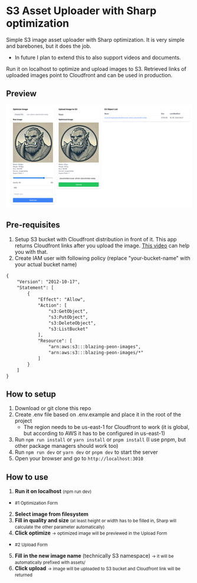 # S3 Asset Uploader with Sharp optimization

Simple S3 image asset uploader with Sharp optimization. It is very simple and barebones, but it does the job.
- In future I plan to extend this to also support videos and documents.

Run it on localhost to optimize and upload images to S3. Retrieved links of uploaded images point to Cloudfront and can be used in production.

## Preview
<img src="assets/preview.png" alt="App Preview" width="800"/>

## Pre-requisites

1) Setup S3 bucket with Cloudfront distribution in front of it. This app returns Cloudfront links after you upload the image. [This video](https://www.youtube.com/watch?v=kbI7kRWAU-w) can help you with that.
2) Create IAM user with following policy (replace "your-bucket-name" with your actual bucket name)
```
{
    "Version": "2012-10-17",
    "Statement": [
        {
            "Effect": "Allow",
            "Action": [
                "s3:GetObject",
                "s3:PutObject",
                "s3:DeleteObject",
                "s3:ListBucket"
            ],
            "Resource": [
                "arn:aws:s3:::blazing-peon-images",
                "arn:aws:s3:::blazing-peon-images/*"
            ]
        }
    ]
}
```

## How to setup
1) Download or git clone this repo
2) Create .env file based on .env.example and place it in the root of the project
    - The region needs to be us-east-1 for Cloudfront to work (it is global, but according to AWS it has to be configured in us-east-1)
3) Run `npm run install` or `yarn install` or `pnpm install` (I use pnpm, but other package managers should work too)
4) Run `npm run dev` or `yarn dev` or `pnpm dev` to start the server
5) Open your browser and go to `http://localhost:3010`

## How to use
1) **Run it on localhost** <small>(npm run dev)</small>
- <small>#1 Optimization Form</small>
2) **Select image from filesystem**
3) **Fill in quality and size** <small>(at least height or width has to be filled in, Sharp will calculate the other parameter automatically)</small>
4) **Click optimize** <small>-> optimized image will be previewed in the Upload Form</small>
- <small>#2 Upload Form</small>
5) **Fill in the new image name** (technically S3 namespace) <small>-> it will be automatically prefixed with assets/</small>
6) **Click upload** <small>-> image will be uploaded to S3 bucket and Cloudfront link will be returned</small>
